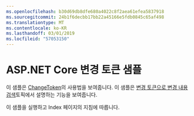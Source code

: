 ```yaml
---
ms.openlocfilehash: b30d69db8dfe680a4022c8f2aea61efea5837918
ms.sourcegitcommit: 24b1f6decbb17bb22a45166e5fdb0845c65af498
ms.translationtype: MT
ms.contentlocale: ko-KR
ms.lasthandoff: 03/01/2019
ms.locfileid: "57053150"
---
```

# <a name="aspnet-core-change-token-sample"></a>ASP.NET Core 변경 토큰 샘플

이 샘플은 [ChangeToken](https://docs.microsoft.com/dotnet/api/microsoft.extensions.primitives.changetoken)의 사용법을 보여줍니다. 이 샘플은 [변경 토큰으로 변경 내용 검색](https://docs.microsoft.com/aspnet/core/fundamentals/change-tokens)토픽에서 설명하는 기능을 보여줍니다.

이 샘플을 실행하고 Index 페이지의 지침에 따릅니다.
